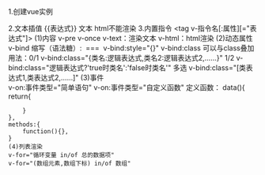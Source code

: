 1.创建vue实例

2.文本插值
	<tag>{{表达式}}</tag>
	文本
	html不能渲染
3.内置指令
	<tag v-指令名[:属性][="表达式"]></tag>
	(1)内容
	v-pre
	v-once
	v-text：渲染文本
	v-html：html渲染
	(2)动态属性
	v-bind	缩写（语法糖）:
	<img v-bind:src="URL"/> === <img :src="URL"/>
	v-bind:style="{}"
	v-bind:class	可以与class叠加
	用法：0/1 v-bind:class="{类名:逻辑表达式,类名2:逻辑表达式2,……}"
		  1/2 v-bind:class="逻辑表达式?'true时类名':'false时类名'"
		  多选 v-bind:class="[类表达式1,类表达式2,……]"
	(3)事件  
	v-on:事件类型="简单语句"
	v-on:事件类型="自定义函数"
	定义函数：
	data(){
		return{
			
		}
	},
	methods:{
		function(){},
	}
	(4)列表渲染
	v-for="循环变量 in/of 总的数据项"
	v-for="(数组元素,数组下标) in/of 数组"